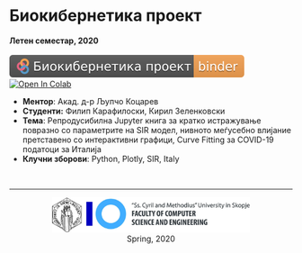 # Биокибернетика проект
**Летен семестар, 2020** <br> <br>
[![Binder](https://github.com/zelenkastiot/binder_badges/blob/master/badges/covid19book-badge.svg)](https://mybinder.org/v2/gh/zelenkastiot/COVID-19_book/master?urlpath=lab/tree/content/)
[![Open In Colab](https://colab.research.google.com/assets/colab-badge.svg)](https://colab.research.google.com/drive/1CiiyvS2x_6rDYZqDF9ioTrFKxT7b5QRz?usp=sharing%2Fgithub%2Fzelenkastiot%2FCOVID-19_book%2Fblob%2Fmaster%2Fcontent%2F02_codingSIR%2F2_scenario.ipynb)


- **Ментор**: Акад. д-р Љупчо Коцарев <br>
- **Студенти:** Филип Карафилоски, Кирил Зеленковски <br>
- **Тема**: Репродусибилна Jupyter книга за кратко истражување повразно со параметрите на SIR модел, нивното меѓусебно влијание претставено со интерактивни графици, Curve Fitting за COVID-19 податоци за Италија
- **Клучни зборови**: Python, Plotly, SIR, Italy 


<br>
<hr>
<p align="center">
<img src="https://raw.githubusercontent.com/zelenelez/images/master/finki.jpg" width=70%;></img> <br>
Spring, 2020
</p>

